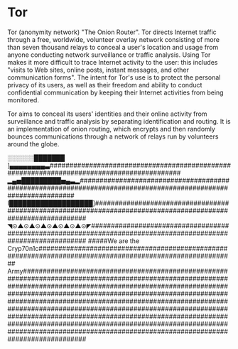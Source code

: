 # Tor

Tor (anonymity network) "The Onion Router". Tor directs Internet traffic through a free, worldwide, volunteer overlay network consisting of more than seven thousand relays to conceal a user's location and usage from anyone conducting network surveillance or traffic analysis. Using Tor makes it more difficult to trace Internet activity to the user: this includes "visits to Web sites, online posts, instant messages, and other communication forms". The intent for Tor's use is to protect the personal privacy of its users, as well as their freedom and ability to conduct confidential communication by keeping their Internet activities from being monitored.

Tor aims to conceal its users' identities and their online activity from surveillance and traffic analysis by separating identification and routing. It is an implementation of onion routing, which encrypts and then randomly bounces communications through a network of relays run by volunteers around the globe.

░░░░░░███████ ]▄▄▄▄▄▄▄▄▃##########################################################################################
▂▄▅█████████▅▄▃▂###############################################################################################################
I███████████████████]##############################################################################################################
◥⊙▲⊙▲⊙▲⊙▲⊙▲⊙▲⊙◤###############################################################################################################
#####We are the Cryp70n1c########################################################################################################## Army########################################################################################################################################################################################################################################################################################################################################################################################################################################################################################################################################
